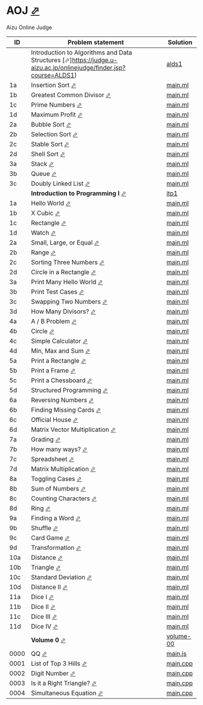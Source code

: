 # AOJ [⬀](https://judge.u-aizu.ac.jp/onlinejudge/index.jsp)

Aizu Online Judge



| ID   | Problem statement                                                                                                 | Solution                            |
|------|-------------------------------------------------------------------------------------------------------------------|-------------------------------------|
|      | Introduction to Algorithms and Data Structures [⬀]https://judge.u-aizu.ac.jp/onlinejudge/finder.jsp?course=ALDS1) | [alds1](alds1/)                     |
| 1a   | Insertion Sort [⬀](https://judge.u-aizu.ac.jp/onlinejudge/description.jsp?id=ALDS1_1_A)                           | [main.ml](alds1/1a/main.ml)         |
| 1b   | Greatest Common Divisor [⬀](https://judge.u-aizu.ac.jp/onlinejudge/description.jsp?id=ALDS1_1_B)                  | [main.ml](alds1/1b/main.ml)         |
| 1c   | Prime Numbers [⬀](https://judge.u-aizu.ac.jp/onlinejudge/description.jsp?id=ALDS1_1_C)                            | [main.ml](alds1/1c/main.ml)         |
| 1d   | Maximum Profit [⬀](https://judge.u-aizu.ac.jp/onlinejudge/description.jsp?id=ALDS1_1_D)                           | [main.ml](alds1/1d/main.ml)         |
| 2a   | Bubble Sort [⬀](https://judge.u-aizu.ac.jp/onlinejudge/description.jsp?id=ALDS1_2_A)                              | [main.ml](alds1/2a/main.ml)         |
| 2b   | Selection Sort [⬀](https://judge.u-aizu.ac.jp/onlinejudge/description.jsp?id=ALDS1_2_B)                           | [main.ml](alds1/2b/main.ml)         |
| 2c   | Stable Sort [⬀](https://judge.u-aizu.ac.jp/onlinejudge/description.jsp?id=ALDS1_2_C)                              | [main.ml](alds1/2c/main.ml)         |
| 2d   | Shell Sort [⬀](https://judge.u-aizu.ac.jp/onlinejudge/description.jsp?id=ALDS1_2_D)                               | [main.ml](alds1/2d/main.ml)         |
| 3a   | Stack [⬀](https://judge.u-aizu.ac.jp/onlinejudge/description.jsp?id=ALDS1_3_A)                                    | [main.ml](alds1/3a/main.ml)         |
| 3b   | Queue [⬀](https://judge.u-aizu.ac.jp/onlinejudge/description.jsp?id=ALDS1_3_B)                                    | [main.ml](alds1/3b/main.ml)         |
| 3c   | Doubly Linked List [⬀](https://judge.u-aizu.ac.jp/onlinejudge/description.jsp?id=ALDS1_3_C)                       | [main.ml](alds1/3c/main.ml)         |
|      | **Introduction to Programming I** [⬀](https://judge.u-aizu.ac.jp/onlinejudge/finder.jsp?course=ITP1)              | [itp1](itp1/)                       |
| 1a   | Hello World [⬀](https://judge.u-aizu.ac.jp/onlinejudge/description.jsp?id=ITP1_1_A)                               | [main.ml](itp1/1a/main.ml)          |
| 1b   | X Cubic [⬀](https://judge.u-aizu.ac.jp/onlinejudge/description.jsp?id=ITP1_1_B)                                   | [main.ml](itp1/1b/main.ml)          |
| 1c   | Rectangle [⬀](https://judge.u-aizu.ac.jp/onlinejudge/description.jsp?id=ITP1_1_C)                                 | [main.ml](itp1/1c/main.ml)          |
| 1d   | Watch [⬀](https://judge.u-aizu.ac.jp/onlinejudge/description.jsp?id=ITP1_1_D)                                     | [main.ml](itp1/1d/main.ml)          |
| 2a   | Small, Large, or Equal [⬀](https://judge.u-aizu.ac.jp/onlinejudge/description.jsp?id=ITP1_2_A)                    | [main.ml](itp1/2a/main.ml)          |
| 2b   | Range [⬀](https://judge.u-aizu.ac.jp/onlinejudge/description.jsp?id=ITP1_2_B)                                     | [main.ml](itp1/2b/main.ml)          |
| 2c   | Sorting Three Numbers [⬀](https://judge.u-aizu.ac.jp/onlinejudge/description.jsp?id=ITP1_2_C)                     | [main.ml](itp1/2c/main.ml)          |
| 2d   | Circle in a Rectangle [⬀](https://judge.u-aizu.ac.jp/onlinejudge/description.jsp?id=ITP1_2_D)                     | [main.ml](itp1/2d/main.ml)          |
| 3a   | Print Many Hello World [⬀](https://judge.u-aizu.ac.jp/onlinejudge/description.jsp?id=ITP1_3_A)                    | [main.ml](itp1/3a/main.ml)          |
| 3b   | Print Test Cases [⬀](https://judge.u-aizu.ac.jp/onlinejudge/description.jsp?id=ITP1_3_B)                          | [main.ml](itp1/3b/main.ml)          |
| 3c   | Swapping Two Numbers [⬀](https://judge.u-aizu.ac.jp/onlinejudge/description.jsp?id=ITP1_3_C)                      | [main.ml](itp1/3c/main.ml)          |
| 3d   | How Many Divisors? [⬀](https://judge.u-aizu.ac.jp/onlinejudge/description.jsp?id=ITP1_3_D)                        | [main.ml](itp1/3d/main.ml)          |
| 4a   | A / B Problem [⬀](https://judge.u-aizu.ac.jp/onlinejudge/description.jsp?id=ITP1_4_A)                             | [main.ml](itp1/4a/main.ml)          |
| 4b   | Circle [⬀](https://judge.u-aizu.ac.jp/onlinejudge/description.jsp?id=ITP1_4_B)                                    | [main.ml](itp1/4b/main.ml)          |
| 4c   | Simple Calculator [⬀](https://judge.u-aizu.ac.jp/onlinejudge/description.jsp?id=ITP1_4_C)                         | [main.ml](itp1/4c/main.ml)          |
| 4d   | Min, Max and Sum [⬀](https://judge.u-aizu.ac.jp/onlinejudge/description.jsp?id=ITP1_4_D)                          | [main.ml](itp1/4d/main.ml)          |
| 5a   | Print a Rectangle [⬀](https://judge.u-aizu.ac.jp/onlinejudge/description.jsp?id=ITP1_5_A)                         | [main.ml](itp1/5a/main.ml)          |
| 5b   | Print a Frame [⬀](https://judge.u-aizu.ac.jp/onlinejudge/description.jsp?id=ITP1_5_B)                             | [main.ml](itp1/5b/main.ml)          |
| 5c   | Print a Chessboard [⬀](https://judge.u-aizu.ac.jp/onlinejudge/description.jsp?id=ITP1_5_C)                        | [main.ml](itp1/5c/main.ml)          |
| 5d   | Structured Programming [⬀](https://judge.u-aizu.ac.jp/onlinejudge/description.jsp?id=ITP1_5_D)                    | [main.ml](itp1/5d/main.ml)          |
| 6a   | Reversing Numbers [⬀](https://judge.u-aizu.ac.jp/onlinejudge/description.jsp?id=ITP1_6_A)                         | [main.ml](itp1/6a/main.ml)          |
| 6b   | Finding Missing Cards [⬀](https://judge.u-aizu.ac.jp/onlinejudge/description.jsp?id=ITP1_6_B)                     | [main.ml](itp1/6b/main.ml)          |
| 6c   | Official House [⬀](https://judge.u-aizu.ac.jp/onlinejudge/description.jsp?id=ITP1_6_C)                            | [main.ml](itp1/6c/main.ml)          |
| 6d   | Matrix Vector Multiplication [⬀](https://judge.u-aizu.ac.jp/onlinejudge/description.jsp?id=ITP1_6_D)              | [main.ml](itp1/6d/main.ml)          |
| 7a   | Grading [⬀](https://judge.u-aizu.ac.jp/onlinejudge/description.jsp?id=ITP1_7_A)                                   | [main.ml](itp1/7a/main.ml)          |
| 7b   | How many ways? [⬀](https://judge.u-aizu.ac.jp/onlinejudge/description.jsp?id=ITP1_7_B)                            | [main.ml](itp1/7b/main.ml)          |
| 7c   | Spreadsheet [⬀](https://judge.u-aizu.ac.jp/onlinejudge/description.jsp?id=ITP1_7_C)                               | [main.ml](itp1/7c/main.ml)          |
| 7d   | Matrix Multiplication [⬀](https://judge.u-aizu.ac.jp/onlinejudge/description.jsp?id=ITP1_7_D)                     | [main.ml](itp1/7d/main.ml)          |
| 8a   | Toggling Cases [⬀](https://judge.u-aizu.ac.jp/onlinejudge/description.jsp?id=ITP1_8_A)                            | [main.ml](itp1/8a/main.ml)          |
| 8b   | Sum of Numbers [⬀](https://judge.u-aizu.ac.jp/onlinejudge/description.jsp?id=ITP1_8_B)                            | [main.ml](itp1/8b/main.ml)          |
| 8c   | Counting Characters [⬀](https://judge.u-aizu.ac.jp/onlinejudge/description.jsp?id=ITP1_8_C)                       | [main.ml](itp1/8c/main.ml)          |
| 8d   | Ring [⬀](https://judge.u-aizu.ac.jp/onlinejudge/description.jsp?id=ITP1_8_D)                                      | [main.ml](itp1/8d/main.ml)          |
| 9a   | Finding a Word [⬀](https://judge.u-aizu.ac.jp/onlinejudge/description.jsp?id=ITP1_9_A)                            | [main.ml](itp1/9a/main.ml)          |
| 9b   | Shuffle [⬀](https://judge.u-aizu.ac.jp/onlinejudge/description.jsp?id=ITP1_9_B)                                   | [main.ml](itp1/9b/main.ml)          |
| 9c   | Card Game [⬀](https://judge.u-aizu.ac.jp/onlinejudge/description.jsp?id=ITP1_9_C)                                 | [main.ml](itp1/9c/main.ml)          |
| 9d   | Transformation [⬀](https://judge.u-aizu.ac.jp/onlinejudge/description.jsp?id=ITP1_9_D)                            | [main.ml](itp1/9d/main.ml)          |
| 10a  | Distance [⬀](https://judge.u-aizu.ac.jp/onlinejudge/description.jsp?id=ITP1_10_A)                                 | [main.ml](itp1/10a/main.ml)         |
| 10b  | Triangle [⬀](https://judge.u-aizu.ac.jp/onlinejudge/description.jsp?id=ITP1_10_B)                                 | [main.ml](itp1/10b/main.ml)         |
| 10c  | Standard Deviation [⬀](https://judge.u-aizu.ac.jp/onlinejudge/description.jsp?id=ITP1_10_C)                       | [main.ml](itp1/10c/main.ml)         |
| 10d  | Distance II [⬀](https://judge.u-aizu.ac.jp/onlinejudge/description.jsp?id=ITP1_10_D)                              | [main.ml](itp1/10d/main.ml)         |
| 11a  | Dice I [⬀](https://judge.u-aizu.ac.jp/onlinejudge/description.jsp?id=ITP1_11_A)                                   | [main.ml](itp1/11a/main.ml)         |
| 11b  | Dice II [⬀](https://judge.u-aizu.ac.jp/onlinejudge/description.jsp?id=ITP1_11_B)                                  | [main.ml](itp1/11b/main.ml)         |
| 11c  | Dice III [⬀](https://judge.u-aizu.ac.jp/onlinejudge/description.jsp?id=ITP1_11_C)                                 | [main.ml](itp1/11c/main.ml)         |
| 11d  | Dice IV [⬀](https://judge.u-aizu.ac.jp/onlinejudge/description.jsp?id=ITP1_11_D)                                  | [main.ml](itp1/11d/main.ml)         |
|      | **Volume 0** [⬀](https://judge.u-aizu.ac.jp/onlinejudge/finder.jsp?volumeNo=0)                                    | [volume-00](volume-00/)             |
| 0000 | QQ [⬀](https://judge.u-aizu.ac.jp/onlinejudge/description.jsp?id=0000)                                            | [main.js](volume-00/0000/main.js)   |
| 0001 | List of Top 3 Hills [⬀](https://judge.u-aizu.ac.jp/onlinejudge/description.jsp?id=0001)                           | [main.cpp](volume-00/0001/main.cpp) |
| 0002 | Digit Number [⬀](https://judge.u-aizu.ac.jp/onlinejudge/description.jsp?id=0002)                                  | [main.cpp](volume-00/0002/main.cpp) |
| 0003 | Is it a Right Triangle? [⬀](https://judge.u-aizu.ac.jp/onlinejudge/description.jsp?id=0003)                       | [main.cpp](volume-00/0003/main.cpp) |
| 0004 | Simultaneous Equation [⬀](https://judge.u-aizu.ac.jp/onlinejudge/description.jsp?id=0004)                         | [main.cpp](volume-00/0004/main.cpp) |

